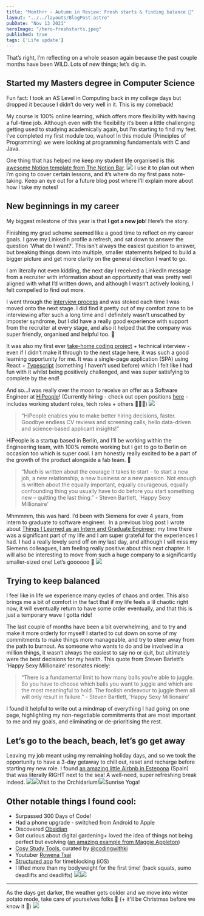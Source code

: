 ```yaml
---
title: "Month++ - Autumn in Review: Fresh starts & finding balance 🍂"
layout: "../../layouts/BlogPost.astro"
pubDate: "Nov 13 2021"
heroImage: "/hero-freshstarts.jpeg"
published: true
tags: ['Life update']
---
```


That’s right, I’m reflecting on a whole season again because the past couple months have been WILD. Lots of new things; let’s dig in.

## Started my Masters degree in Computer Science

Fun fact: I took an AS Level in Computing back in my college days but dropped it because I didn’t do very well in it. This is my comeback!

My course is 100% online learning, which offers more flexibility with having a full-time job. Although even with the flexibility it’s been a little challenging getting used to studying academically again, but I’m starting to find my feet. I’ve completed my first module too, wahoo! In this module (Principles of Programming) we were looking at programming fundamentals with C and Java.

One thing that has helped me keep my student life organised is this [awesome Notion template from The Notion Bar](https://thenotionbar.com/aesthetic-notion-templates/student-semester-dashboard).
![](__GHOST_URL__/content/images/2021/11/image.png)
I use it to plan out when I’m going to cover certain lessons, and it’s where do my first pass note-taking. Keep an eye out for a future blog post where I’ll explain more about how I take my notes!

## New beginnings in my career

My biggest milestone of this year is that **I got a new job**! Here’s the story.

Finishing my grad scheme seemed like a good time to reflect on my career goals. I gave my LinkedIn profile a refresh, and sat down to answer the question ‘What do I want?’. This isn’t always the easiest question to answer, but breaking things down into multiple, smaller statements helped to build a bigger picture and get more clarity on the general direction I want to go.

I am literally not even kidding, the next day I received a LinkedIn message from a recruiter with information about an opportunity that was pretty well aligned with what I’d written down, and although I wasn’t actively looking, I felt compelled to find out more.

I went through the [interview process](https://www.notion.so/Our-interview-process-6f0177ac18754a81b8643f06668e1229) and was stoked each time I was moved onto the next stage. I did find it pretty out of my comfort zone to be interviewing after such a long time and I definitely wasn't unscathed by imposter syndrome, *but* I did have a really good experience with support from the recruiter at every stage, and also it helped that the company was super friendly, organised and helpful too. 🥰

It was also my first ever [take-home coding project](https://image-search-app-ts-react.netlify.app/) + technical interview - even if I didn’t make it through to the next stage here, it was such a good learning opportunity for me. It was a single-page application (SPA) using React + [Typescript](https://www.typescriptlang.org/) (something I haven’t used before) which I felt like I had fun with it whilst being positively challenged, and was super satisfying to complete by the end!

And so...I was really over the moon to receive an offer as a Software Engineer at [HiPeople](https://www.hipeople.io/)! (Currently hiring - check out open positions [here](https://www.notion.so/Working-at-HiPeople-f9a2a77283bf4274a14ea725d1cede35) - includes working student roles, tech roles + others 👩🏻‍💻)
![](__GHOST_URL__/content/images/2021/11/image-1.png)
> “HiPeople enables you to make better hiring decisions, faster. Goodbye endless CV reviews and screening calls, hello data-driven and science-based applicant insights!”

HiPeople is a startup based in Berlin, and I’ll be working within the Engineering team, with 100% remote working but I get to go to Berlin on occasion too which is super cool. I am honestly really excited to be a part of the growth of the product alongside a fab team. 👊 

> “Much is written about the courage it takes to start – to start a new job, a new relationship, a new business or a new passion. Not enough is written about the equally important, equally courageous, equally confounding thing you usually have to do before you start something new – quitting the last thing.” - Steven Bartlett, 'Happy Sexy Millionaire'

Mhmmmm, this was hard. I’d been with Siemens for over 4 years, from intern to graduate to software engineer.  In a previous blog post I wrote about [Things I Learned as an Intern and Graduate Engineer](__GHOST_URL__/5-things-i-learned-as-an-intern-and-graduate-engineer/); my time there was a significant part of my life and I am super grateful for the experiences I had. I had a really lovely send off on my last day, and although I will miss my Siemens colleagues, I am feeling really positive about this next chapter. It will also be interesting to move from such a huge company to a significantly smaller-sized one! Let’s goooooo 🚀
![](__GHOST_URL__/content/images/2021/11/image-8.png)
## Trying to keep balanced

I feel like in life we experience many cycles of chaos and order. This also brings me a bit of comfort in the fact that if my life feels a lil chaotic right now, it will eventually return to have some order eventually, and that this is just a temporary wave I gotta ride!

The last couple of months have been a bit overwhelming, and to try and make it more orderly for myself I started to cut down on some of my commitments to make things more manageable, and try to steer away from the path to burnout. As someone who wants to do and be involved in a million things, it wasn’t always the easiest to say no or quit, but ultimately were the best decisions for my health. This quote from Steven Barlett’s ‘Happy Sexy Millionaire’ resonates nicely:

> “There is a fundamental limit to how many balls you’re able to juggle. So you have to choose which balls you want to juggle and which are the most meaningful to hold. The foolish endeavour to juggle them all will only result in failure.” - Steven Bartlett, 'Happy Sexy Millionaire'

I found it helpful to write out a mindmap of everything I had going on one page, highlighting my non-negotiable commitments that are most important to me and my goals, and eliminating or de-prioritising the rest.

## Let’s go to the beach, beach, let’s go get away

Leaving my job meant using my remaining holiday days, and so we took the opportunity to have a 3-day getaway to chill out, reset and recharge before starting my new role. I found [an amazing little Airbnb in Estepona](https://www.airbnb.co.uk/rooms/42213330?adults=2&amp;check_in=2021-10-25&amp;check_out=2021-10-27&amp;translate_ugc=false&amp;federated_search_id=d0444acd-4213-4932-ac57-d6c3be8bf4db&amp;source_impression_id=p3_1632862475_Vm7dFGV4l2ZiRjQk&amp;guests=1) (Spain) that was literally RIGHT next to the sea! A well-need, super refreshing break indeed.
![](__GHOST_URL__/content/images/2021/11/image-4.png)![](__GHOST_URL__/content/images/2021/11/image-5.png)Visit to the Orchidarium!![](__GHOST_URL__/content/images/2021/11/image-7.png)Sunrise Yoga!

## Other notable things I found cool:

* Surpassed 300 Days of Code!
* Had a phone upgrade - switched from Android to Apple
* Discovered [Obsidian](https://obsidian.md/)
* Got curious about digital gardening+ loved the idea of things not being perfect but evolving ([an amazing example from Maggie Appleton](https://maggieappleton.com/garden/))
* [Cosy Study Tools](https://www.instagram.com/p/CUIWrWVg6OR/), curated by [@codingwithki](https://www.instagram.com/codingwithki)
* Youtuber [Rowena Tsai](https://www.youtube.com/c/RowenaTsai)
* [Structured app](https://structured.today/) for timeblocking (iOS)
* I lifted more than my bodyweight for the first time! (back squats, sumo deadlifts and deadlifts)
![](__GHOST_URL__/content/images/2021/11/image-2.png)![](__GHOST_URL__/content/images/2021/11/image-3.png)
---

As the days get darker, the weather gets colder and we move into winter potato mode, take care of yourselves folks 💜 (+ it'll be Christmas before we know it 🎄)
![](https://img.buymeacoffee.com/button-api/?text=Buy%20me%20a%20coffee&amp;emoji=%F0%9F%8C%B8&amp;slug=nicoleac&amp;button_colour=BD5FFF&amp;font_colour=ffffff&amp;font_family=Inter&amp;outline_colour=000000&amp;coffee_colour=FFDD00)

